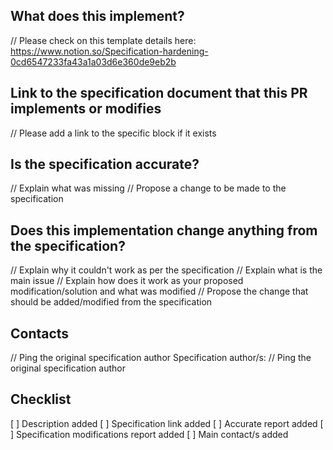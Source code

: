 ## What does this implement?

// Please check on this template details
here: https://www.notion.so/Specification-hardening-0cd6547233fa43a1a03d6e360de9eb2b

## Link to the specification document that this PR implements or modifies

// Please add a link to the specific block if it exists

## Is the specification accurate?

// Explain what was missing
// Propose a change to be made to the specification

## Does this implementation change anything from the specification?

// Explain why it couldn't work as per the specification
// Explain what is the main issue
// Explain how does it work as your proposed modification/solution and what was modified
// Propose the change that should be added/modified from the specification

## Contacts

// Ping the original specification author
Specification author/s: // Ping the original specification author

## Checklist

[ ] Description added
[ ] Specification link added
[ ] Accurate report added
[ ] Specification modifications report added
[ ] Main contact/s added